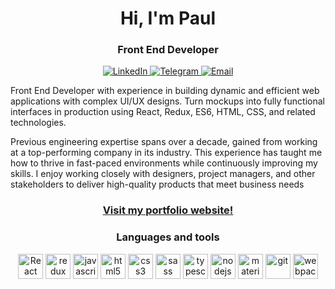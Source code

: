 <div id="header" align="center">
    <h1>Hi, I'm Paul</h1>
    <h3>Front End Developer</h3>
</div>
<div id="social" align="center">
    <a target="_blank" href="https://www.linkedin.com/in/paul-sorkin-tech/">
        <img src="https://img.shields.io/badge/-LINKEDIN-blue?style=flat&logo=linkedin" alt="LinkedIn">
    </a>
    <a target="_blank" href="https://t.me/pawtet86">
        <img src="https://img.shields.io/badge/-TELEGRAM-blue?style=flat&logo=telegram" alt="Telegram">
    </a>
    <a href="mailto:sorkinpaul@gmail.com">
        <img src="https://img.shields.io/badge/-EMAIL-blue?style=flat&logo=gmail" alt="Email">
    </a>
</div>
<p>Front End Developer with experience in building dynamic and efficient web applications with complex UI/UX designs. Turn mockups into fully functional interfaces in production using React, Redux, ES6, HTML, CSS, and related technologies.</p>
<p>Previous engineering expertise spans over a decade, gained from working at a top-performing company in its industry. This experience has taught me how to thrive in fast-paced environments while continuously improving my skills. I enjoy working closely with designers, project managers, and other stakeholders to deliver high-quality products that meet business needs</p>
<h3 align="center"><a href="https://my-dev-resume.vercel.app/" target="_blank">Visit my portfolio website!</a></h3>
<div id="tools" align="center">
    <h3>Languages and tools</h3>
    <img title="React" alt="React" width="40" height="40" src="https://cdn.jsdelivr.net/gh/devicons/devicon/icons/react/react-original.svg" />
    <img title="redux" alt="redux" width="40" height="40" src="https://cdn.jsdelivr.net/gh/devicons/devicon/icons/redux/redux-original.svg" />
    <img title="javascript" alt="javascript" width="40" height="40" src="https://cdn.jsdelivr.net/gh/devicons/devicon/icons/javascript/javascript-original.svg" />
    <img title="html5" alt="html5" width="40" height="40" src="https://cdn.jsdelivr.net/gh/devicons/devicon/icons/html5/html5-original.svg" />
    <img title="css3" alt="css3" width="40" height="40" src="https://cdn.jsdelivr.net/gh/devicons/devicon/icons/css3/css3-original.svg" />
    <img title="sass" alt="sass" width="40" height="40" src="https://cdn.jsdelivr.net/gh/devicons/devicon/icons/sass/sass-original.svg" />
    <img title="typescript" alt="typescript" width="40" height="40" src="https://cdn.jsdelivr.net/gh/devicons/devicon/icons/typescript/typescript-original.svg" />
    <img title="nodejs" alt="nodejs" width="40" height="40" src="https://cdn.jsdelivr.net/gh/devicons/devicon/icons/nodejs/nodejs-original-wordmark.svg" />
    <img title="materialui" alt="materialui" width="40" height="40" src="https://cdn.jsdelivr.net/gh/devicons/devicon/icons/materialui/materialui-original.svg" />
    <img title="git" alt="git" width="40" height="40" src="https://cdn.jsdelivr.net/gh/devicons/devicon/icons/git/git-original.svg" />
    <img title="webpack" alt="webpack" width="40" height="40" src="https://cdn.jsdelivr.net/gh/devicons/devicon/icons/webpack/webpack-plain.svg" />
</div>

<!--
**PaulSorkin/PaulSorkin** is a ✨ _special_ ✨ repository because its `README.md` (this file) appears on your GitHub profile.

Here are some ideas to get you started:

- 🔭 I’m currently working on ...
- 🌱 I’m currently learning ...
- 👯 I’m looking to collaborate on ...
- 🤔 I’m looking for help with ...
- 💬 Ask me about ...
- 📫 How to reach me: ...
- 😄 Pronouns: ...
- ⚡ Fun fact: ...
-->
